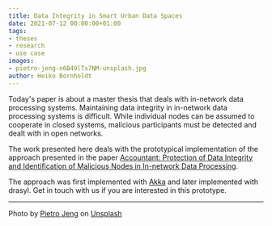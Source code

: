 ```yaml
---
title: Data Integrity in Smart Urban Data Spaces
date: 2021-07-12 00:00:00+01:00
tags:
- theses
- research
- use case
images:
- pietro-jeng-n6B49lTx7NM-unsplash.jpg
author: Heiko Bornholdt
---
```



Today's paper is about a master thesis that deals with in-network data processing systems.
Maintaining data integrity in in-network data processing systems is difficult.
While individual nodes can be assumed to cooperate in closed systems, malicious participants must be detected and dealt with in open networks.
<!--more-->
The work presented here deals with the prototypical implementation of the approach presented in the paper [Accountant: Protection of Data Integrity and Identification of Malicious Nodes in In-network Data Processing](https://www.scitepress.org/Papers/2020/89744/89744.pdf).

The approach was first implemented with [Akka](https://akka.io/) and later implemented with drasyl.
Get in touch with us if you are interested in this prototype.

---

Photo by [Pietro Jeng](https://unsplash.com/@pietrozj) on [Unsplash](https://unsplash.com/)